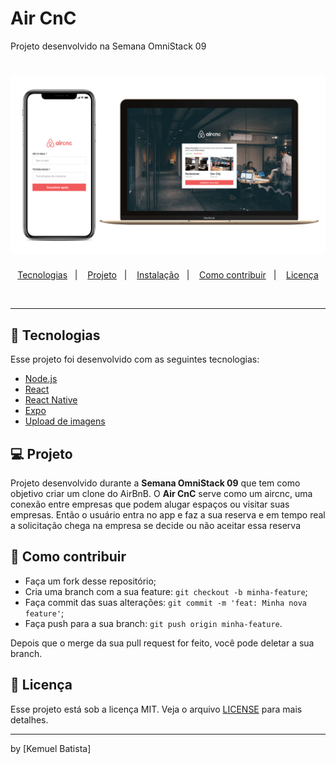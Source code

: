 # Air CnC
Projeto desenvolvido na Semana OmniStack 09

<h1 align="center">
  <img alt="AirCnC" title="#AirCnC" src=".github/aircnc.png"  />
</h1>

<p align="center">
  <a href="#-tecnologias">Tecnologias</a>&nbsp;&nbsp;&nbsp;|&nbsp;&nbsp;&nbsp;
  <a href="#-projeto">Projeto</a>&nbsp;&nbsp;&nbsp;|&nbsp;&nbsp;&nbsp;
  <a href="#-instalação">Instalação</a>&nbsp;&nbsp;&nbsp;|&nbsp;&nbsp;&nbsp;
  <a href="#-instalação">Como contribuir</a>&nbsp;&nbsp;&nbsp;|&nbsp;&nbsp;&nbsp;
  <a href="#-licença">Licença</a>
</p>

<br>


---

## 🚀 Tecnologias

Esse projeto foi desenvolvido com as seguintes tecnologias:

- [Node.js](https://nodejs.org/en/)
- [React](https://reactjs.org)
- [React Native](https://facebook.github.io/react-native/)
- [Expo](https://expo.io/)
- [Upload de imagens](react-dropzone)

## 💻 Projeto
Projeto desenvolvido durante a <strong>Semana OmniStack 09</strong> que tem como objetivo criar um clone do AirBnB. 
O <strong>Air CnC</strong> serve como um aircnc, uma conexão entre empresas que podem alugar espaços ou visitar suas empresas. Então o usuário entra no app e faz a sua reserva e em tempo real a solicitação chega na empresa se decide ou não aceitar essa reserva

## 🤔 Como contribuir

- Faça um fork desse repositório;
- Cria uma branch com a sua feature: `git checkout -b minha-feature`;
- Faça commit das suas alterações: `git commit -m 'feat: Minha nova feature'`;
- Faça push para a sua branch: `git push origin minha-feature`.

Depois que o merge da sua pull request for feito, você pode deletar a sua branch.

## 🧾 Licença

Esse projeto está sob a licença MIT. Veja o arquivo [LICENSE](LICENSE.md) para mais detalhes.

---

by [Kemuel Batista]
